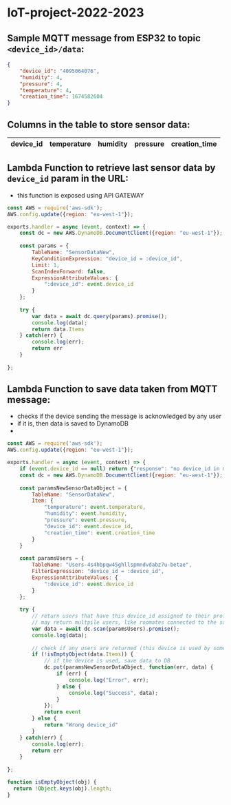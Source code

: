# IoT-project-2022-2023

## Sample MQTT message from ESP32 to topic `<device_id>/data`:
```json
{
    "device_id": "4095064076",
    "humidity": 4,
    "pressure": 4,
    "temperature": 4,
    "creation_time": 1674582604
}
```

## Columns in the table to store sensor data:
| device_id      | temperature | humidity     | pressure | creation_time |
| :---           |    :----:   | :----:       |:----:    |          ---: |

## Lambda Function to retrieve last sensor data by `device_id` param in the URL:
- this function is exposed using API GATEWAY
```js
const AWS = require('aws-sdk');
AWS.config.update({region: "eu-west-1"});

exports.handler = async (event, context) => {
    const dc = new AWS.DynamoDB.DocumentClient({region: "eu-west-1"});
    
    const params = {
        TableName: "SensorDataNew",
        KeyConditionExpression: "device_id = :device_id",
        Limit: 1,
        ScanIndexForward: false,
        ExpressionAttributeValues: {
            ":device_id": event.device_id
        }
    };
    
    try {
        var data = await dc.query(params).promise();
        console.log(data);
        return data.Items
    } catch(err) {
        console.log(err);
        return err
    }
    
};
```

## Lambda Function to save data taken from MQTT message:
- checks if the device sending the message is acknowledged by any user
- if it is, then data is saved to DynamoDB
- 
```js
const AWS = require('aws-sdk');
AWS.config.update({region: "eu-west-1"});

exports.handler = async (event, context) => {
    if (event.device_id == null) return {"response": "no device_id in message"};
    const dc = new AWS.DynamoDB.DocumentClient({region: "eu-west-1"});
    
    const paramsNewSensorDataObject = {
        TableName: "SensorDataNew",
        Item: {
            "temperature": event.temperature,
            "humidity": event.humidity,
            "pressure": event.pressure,
            "device_id": event.device_id,
            "creation_time": event.creation_time
        }
    }
    
    const paramsUsers = {
        TableName: "Users-4s4hbpqw45ghllspmndvdabz7u-betae",
        FilterExpression: "device_id = :device_id",
        ExpressionAttributeValues: {
            ":device_id": event.device_id
        }
    };
    
    try {
        // return users that have this device_id assigned to their profile
        // may return multpile users, like roomates connected to the same device
        var data = await dc.scan(paramsUsers).promise();
        console.log(data);
        
        // check if any users are returned (this device is used by someone)
        if (!isEmptyObject(data.Items)) {
            // if the device is used, save data to DB
            dc.put(paramsNewSensorDataObject, function(err, data) {
                if (err) {
                    console.log("Error", err);
                } else {
                    console.log("Success", data);
                }
            });
            return event
        } else {
            return "Wrong device_id"
        }
    } catch(err) {
        console.log(err);
        return err
    }
    
};

function isEmptyObject(obj) {
  return !Object.keys(obj).length;
}
```
